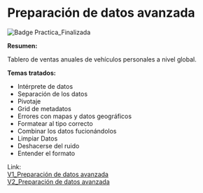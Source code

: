 # Preparación de datos avanzada 

![Badge Practica_Finalizada](https://img.shields.io/badge/STATUS-PRACTICA%20FINALIZADA-green)

**Resumen:**  
<p>
  Tablero de ventas anuales de vehículos personales a nivel global.<br>
</p>

**Temas tratados:**  
   - Intérprete de datos
   - Separación de los datos
   - Pivotaje
   - Grid de metadatos
   - Errores con mapas y datos geográficos
   - Formatear al tipo correcto
   - Combinar los datos fucionándolos
   - Limpiar Datos
   - Deshacerse del ruido
   - Entender el formato


Link:<br>
[V1_Preparación de datos avanzada](https://public.tableau.com/app/profile/ariel2737/viz/Vehiclessold_16799480402170/DashboardVentadeVehculos) <br>
[V2_Preparación de datos avanzada](https://public.tableau.com/app/profile/ariel2737/viz/VehiclessoldV2/DashbordVentasVehculos)
